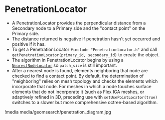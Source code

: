 # PenetrationLocator

- A PenetrationLocator provides the perpendicular distance from a Secondary node to a Primary side and the "contact point" on the Primary side.
- The distance returned is negative if penetration hasn't yet occurred and positive if it has.
- To get a PenetrationLocator `#include "PenetrationLocator.h"` and call `getPenetrationLocator(primary_id, secondary_id)` to create the object.
- The algorithm in PenetrationLocator begins by using a [`NearestNodeLocator`](/NearestNodeLocator.md) so `patch_size` is still important.
- After a nearest node is found, elements neighboring that node are checked to find a contact point.  By default, the determination of "neighboring" relies on mesh topology and checks the elements which incorporate that node.  For meshes in which a node touches surface elements that do not incorporate it (such as Flex IGA meshes, or adaptively refined in 3D, preceding use with `setUsePointLocator(true)` switches to a slower but more comprehensive octree-based algorithm.

!media media/geomsearch/penetration_diagram.jpg

